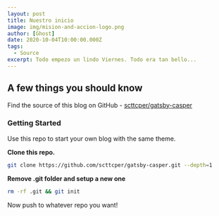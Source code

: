 ```yaml
---
layout: post
title: Nuestro inicio
image: img/mision-and-accion-logo.png
author: [Ghost]
date: 2020-10-04T10:00:00.000Z
tags:
  - Source
excerpt: Todo empezo un lindo Viernes. Todo era tan bello...
---
```


## __A few things you should know__
Find the source of this blog on GitHub - [scttcper/gatsby-casper](https://github.com/scttcper/gatsby-casper)

### Getting Started
Use this repo to start your own blog with the same theme.

__Clone this repo.__
```bash
git clone https://github.com/scttcper/gatsby-casper.git --depth=1
```

__Remove .git folder and setup a new one__
```bash
rm -rf .git && git init
```

Now push to whatever repo you want!
